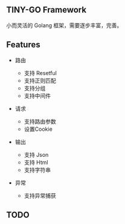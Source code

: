 ## TINY-GO Framework

小而灵活的 Golang 框架，需要逐步丰富，完善。

## Features

- 路由
    - 支持 Resetful
    - 支持正则匹配
    - 支持分组
    - 支持中间件

- 请求
    - 支持路由参数
    - 设置Cookie
    
- 输出
    - 支持 Json
    - 支持 Html
    - 支持字符串
    
- 异常
    - 支持异常捕获
  
## TODO

